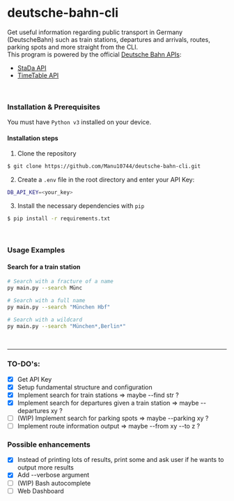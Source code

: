 # deutsche-bahn-cli

Get useful information regarding public transport in Germany (DeutscheBahn) such as train stations, departures and arrivals, routes, parking spots and more straight from the CLI.
<br>
This program is powered by the official [Deutsche Bahn APIs](https://developer.deutschebahn.com/store/apis/list):

- [StaDa API](https://developer.deutschebahn.com/store/apis/info?name=StaDa-Station_Data&version=v2&provider=DBOpenData)
- [TimeTable API](https://developer.deutschebahn.com/store/apis/info?name=Timetables&version=v1&provider=DBOpenData)

<br>

### Installation & Prerequisites
You must have `Python v3` installed on your device.

#### Installation steps

1. Clone the repository
```bash
$ git clone https://github.com/Manu10744/deutsche-bahn-cli.git
```
 
2. Create a `.env` file in the root directory and enter your API Key:
```bash
DB_API_KEY=<your_key>
```   

3. Install the necessary dependencies with `pip`
```bash
$ pip install -r requirements.txt
```

<br>

### Usage Examples
#### Search for a train station
```bash
# Search with a fracture of a name
py main.py --search Münc

# Search with a full name
py main.py --search "München Hbf"

# Search with a wildcard
py main.py --search "München*,Berlin*"
```

<br>
<hr>

### TO-DO's:
- [X] Get API Key
- [X] Setup fundamental structure and configuration
- [X] Implement search for train stations => maybe --find str ?
- [X] Implement search for departures given a train station => maybe --departures xy ?
- [ ] (WIP) Implement search for parking spots => maybe --parking xy ?
- [ ] Implement route information output => maybe --from xy --to z ?

### Possible enhancements 
- [X] Instead of printing lots of results, print some and ask user if he wants to output more results
- [X] Add --verbose argument
- [ ] (WIP) Bash autocomplete
- [ ] Web Dashboard
